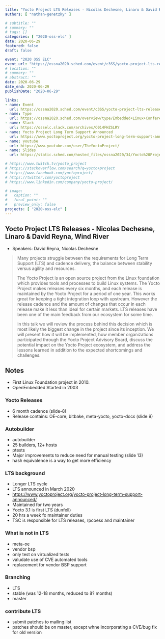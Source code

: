 ```yaml
---
title: "Yocto Project LTS Releases - Nicolas Dechesne, Linaro & David Reyna, Wind River"
authors: [ "nathan-genetzky" ]

# subtitle: ""
# summary: ""
# tags: []
categories: [ "2020-oss-elc" ]
date: 2020-06-29
featured: false
draft: false

event: "2020 OSS ELC"
event_url: "https://ossna2020.sched.com/event/c3SS/yocto-project-lts-releases-nicolas-dechesne-linaro-david-reyna-wind-river"
# location: ""
# summary: ""
# abstract: ""
date: 2020-06-29
date_end: 2020-06-29
publishDate: "2020-06-29"

links:
- name: Event
  url: https://ossna2020.sched.com/event/c3SS/yocto-project-lts-releases-nicolas-dechesne-linaro-david-reyna-wind-river
- name: Type
  url: https://ossna2020.sched.com/overview/type/Embedded+Linux+Conference+%28ELC%29
- name: Slack
  url: https://osselc.slack.com/archives/C014FHZSLRY
- name: Yocto Project Long Term Support Announced
  url: https://www.yoctoproject.org/yocto-project-long-term-support-announced/
- name: youtube
  url: https://www.youtube.com/user/TheYoctoProject/
- name: Slides
  url: https://static.sched.com/hosted_files/ossna2020/34/Yocto%20Project%20LTS%20ELC%20NA%20June%202020.pdf

# https://www.twitch.tv/yocto_project
# https://stackoverflow.com/search?q=yocto+project
# https://www.facebook.com/yoctoproject/
# https://twitter.com/yoctoproject
# https://www.linkedin.com/company/yocto-project/

# image:
#   caption: ""
#   focal_point: ""
#   preview_only: false
projects: [ "2020-oss-elc" ]
---
```


## Yocto Project LTS Releases - Nicolas Dechesne, Linaro & David Reyna, Wind River

- Speakers: David Reyna, Nicolas Dechesne

> Many projects struggle between the requirements for Long Term Support (LTS) and cadence delivery, the balance between stability versus agility and resources.
>
> The Yocto Project is an open source project from the Linux foundation which provides tools and processes to build Linux systems. The Yocto Project makes releases every six months, and each release is maintained by the Yocto Project for a period of one year. This works great for keeping a tight integration loop with upstream. However the release cadence and the amount of changes that occur in each release make it less than ideal for certain markets. LTS releases have been one of the main feedback from our ecosystem for some time.
>
> In this talk we will review the process behind this decision which is most likely the biggest change in the project since its inception. We will present how it will be implemented, how member organizations participated through the Yocto Project Advisory Board, discuss the potential impact on the Yocto Project ecosystem, and address the lessons learned in addition to the expected shortcomings and challenges.

## Notes

- First Linux Foundation project in 2010.
- OpenEmbedded Started in 2003

### Yocto Releases

- 6 month cadence (slide-8)
- Release contains: OE-core, bitbake, meta-yocto, yocto-docs (slide 9)

### Autobuilder

- autobuilder
- 25 builders, 12+ hosts
- ptests
- Major improvements to reduce need for manual testing (slide 13)
- hash equivalence is a way to get more efficiency

### LTS background

- Longer LTS cycle
- LTS announced in March 2020
- https://www.yoctoproject.org/yocto-project-long-term-support-announced/
- Maintained for two years
- Yocto 3.1 is first LTS (dunfell)
- 20 hrs a week fo maintainer duties
- TSC is responsible for LTS releases, rpcoess and maintainer

### What is not in LTS

- meta-oe
- vendor bsp
- only test on virtualized tests
- valudate use of CVE automated tools
- replacement for vendor BSP support

### Branching

- LTS
- stable (was 12-18 months, reduced to 8? months)
- master

### contribute LTS

- submit patches to mailing list
- patches should be on master, except whne incorporating a CVE/bug fix for old version
